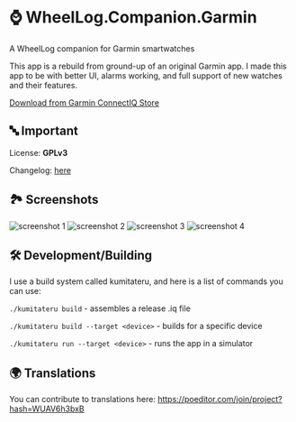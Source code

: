 # ⌚️ WheelLog.Companion.Garmin 

A WheelLog companion for Garmin smartwatches

This app is a rebuild from ground-up of an original Garmin app. I made this app to be with better UI, alarms working, and full support of new watches and their features.

[Download from Garmin ConnectIQ Store](https://apps.garmin.com/en-US/apps/35719a02-8a5d-46bc-b474-f26c54c4e045)
## 🔤 Important

License: **GPLv3**

Changelog: [here](https://github.com/Wheellog/Companion.Garmin/blob/master/CHANGELOG.md)

## 🏞 Screenshots
![screenshot 1](https://raw.githubusercontent.com/Wheellog/Companion.Garmin/master/.github/readme-images/1.png)
![screenshot 2](https://raw.githubusercontent.com/Wheellog/Companion.Garmin/master/.github/readme-images/2.png)
![screenshot 3](https://raw.githubusercontent.com/Wheellog/Companion.Garmin/master/.github/readme-images/3.png)
![screenshot 4](https://raw.githubusercontent.com/Wheellog/Companion.Garmin/master/.github/readme-images/4.png)

## 🛠 Development/Building

I use a build system called kumitateru, and here is a list of commands you can use:

`./kumitateru build` - assembles a release .iq file

`./kumitateru build --target <device>` - builds for a specific device

`./kumitateru run --target <device>` - runs the app in a simulator

## 🌍 Translations

You can contribute to translations here: https://poeditor.com/join/project?hash=WUAV6h3bxB
